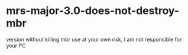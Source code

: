 # mrs-major-3.0-does-not-destroy-mbr
version without killing mbr
use at your own risk, I am not responsible for your PC
